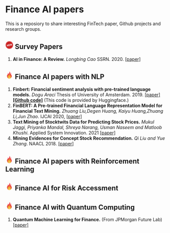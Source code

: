 # Finance AI papers
This is a reposiory to share interesting FinTech paper, Github projects and research groups.

## <img src="https://github.com/kgspace/KG_papers/blob/main/images/new.png" width="25" height="25"> Survey Papers

1. **AI in Finance: A Review.**
*Longbing Cao* SSRN. 2020. [[paper]](https://papers.ssrn.com/sol3/papers.cfm?abstract_id=3647625)


## <img src="https://github.com/kgspace/KG_papers/blob/main/images/hot.png" width="25" height="25"> Finance AI papers with NLP

1. **Finbert: Financial sentiment analysis with pre-trained language models.**
*Dogu Araci*  Thesis of University of Amsterdam. 2019. [[paper]](https://arxiv.org/abs/1908.10063)
**[[Github code]](https://huggingface.co/ProsusAI/finbert)** (This code is provided by Huggingface.)
2. **FinBERT: A Pre-trained Financial Language Representation Model for Financial Text Mining.**
*Zhuang Liu,Degen Huang, Kaiyu Huang,Zhuang Li,Jun Zhao*. IJCAI 2020, [[paper]](https://www.researchgate.net/profile/Kei-Nakagawa-3/publication/342797873_RM-CVaR_Regularized_Multiple_b-CVaR_Portfolio/links/5f4ee78d92851c250b88bc32/RM-CVaR-Regularized-Multiple-b-CVaR-Portfolio.pdf)
3. **Text Mining of Stocktwits Data for Predicting Stock Prices.**
*Mukul Jaggi, Priyanka Mandal, Shreya Narang, Usman Naseem and Matloob Khushi*.  Applied System Innovation. 2021 [[paper]](https://www.mdpi.com/2571-5577/4/1/13/pdf)
4. **Mining Evidences for Concept Stock Recommendation.**
*Qi Liu and Yue Zhang*. NAACL 2018. [[paper]](https://aclanthology.org/N18-1191.pdf)

## <img src="https://github.com/kgspace/KG_papers/blob/main/images/hot.png" width="25" height="25"> Finance AI papers with Reinforcement Learning

## <img src="https://github.com/kgspace/KG_papers/blob/main/images/hot.png" width="25" height="25"> Finance AI for Risk Accessment

## <img src="https://github.com/kgspace/KG_papers/blob/main/images/hot.png" width="25" height="25"> Finance AI with Quantum Computing
1. **Quantum Machine Learning for Finance.** (From JPMorgan Future Lab) [[paper]](https://arxiv.org/pdf/2109.04298v1.pdf)
